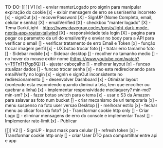 TO-DO:
[[ ]] V1
[x] - enviar manterLogado pro signIn para manipular expiração do cookie
[x] - exibir mensagem de erro se user/senha incorreto
[x] - signOut
[x] - recoverPassword
[X] - SignUP (Nome Completo, email, celular e senha) 
[X] - emailVerified
[X] - checkbox "manter logado"
[X] - Tema Dark/Light - https://www.davegray.codes/posts/light-dark-mode-nextjs-app-router-tailwind
[X] - responsividade tela login 
[X] - pagina para pegar os parametro da url do emailverify e enviar no body para a API para verificar o email
  [] - verificar tratamento de erro Email e Token
[x] - função trocar imagem perfil
  [x] - UX botao trocar foto
  [] - tratar erro tamanho foto
[] - Sidebar mobile
[x] - Sidebar desktop 
  [] - recolher no tamanho medio
  [] - no hover do mouse exibir nome (https://www.youtube.com/watch?v=T9TnTH7gp8Q)
  [] - ajustar cabeçalho
  [] - melhorar layout
[x] - funcao atualizar dados
[] - funcao trocar senha
[x] - nao esta redirecionando para emailVerify no login
[x] - signIn e signOut inconsistente no redirecionamento
[] - desenvolver Dashboard
  [x] - Otimizar layout (conteudo esta escondendo quando diminui a tela, tem que encolher ou quebrar a linha)
  [x] - implementar responsividade mediaquery? min-md? min-sm?
  [x] - fazer botao switch para o tema
[x] - usar o S3 da Amazon para salavar as foto num bucket
  [] - criar mecanismo de url temporaria
[x] - menu suspenso na foto user versao Desktop
  [] - melhorar estilo
  [x] - fechar menu ao clicar fora da foto?
[x] - Transformar cookie http only
[] - Criar Logo 
[] - eliminar mensagens de erro do console e implementar Toast
[] - Implementar rate-limit
[x] - Publicar

[[]] V2
[] - SignUP - Input mask para celular
[] - refresh token
[x] - Transformar cookie http only
[] - criar User DTO para compartilhar entre api e app